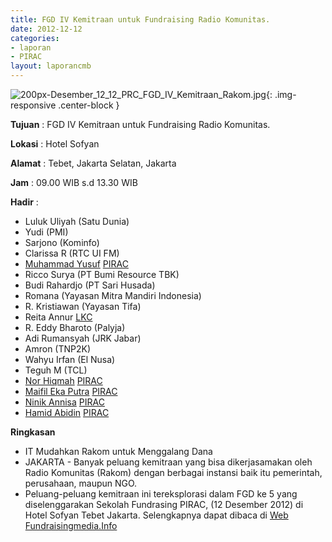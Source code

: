```yaml
---
title: FGD IV Kemitraan untuk Fundraising Radio Komunitas. 
date: 2012-12-12
categories:
- laporan
- PIRAC
layout: laporancmb
---
```



![200px-Desember_12_12_PRC_FGD_IV_Kemitraan_Rakom.jpg](/uploads/200px-Desember_12_12_PRC_FGD_IV_Kemitraan_Rakom.jpg){: .img-responsive .center-block }


**Tujuan** : FGD IV Kemitraan untuk Fundraising Radio Komunitas. 

**Lokasi** : Hotel Sofyan 

**Alamat** : Tebet, Jakarta Selatan, Jakarta 

**Jam** : 09.00 WIB s.d 13.30 WIB 

**Hadir** :
* Luluk Uliyah (Satu Dunia)
* Yudi (PMI)
* Sarjono (Kominfo)
* Clarissa R (RTC UI FM)
* [Muhammad Yusuf](http://wiki.ciptamedia.org/wiki/Muhammad_Yusuf) [PIRAC](http://wiki.ciptamedia.org/wiki/PIRAC)
* Ricco Surya (PT Bumi Resource TBK)
* Budi Rahardjo (PT Sari Husada)
* Romana (Yayasan Mitra Mandiri Indonesia)
* R. Kristiawan (Yayasan Tifa)
* Reita Annur [LKC](http://lkc.or.id/)
* R. Eddy Bharoto (Palyja)
* Adi Rumansyah (JRK Jabar)
* Amron (TNP2K)
* Wahyu Irfan (El Nusa)
* Teguh M (TCL)
* [Nor Hiqmah](http://wiki.ciptamedia.org/wiki/Nor_Hiqmah) [PIRAC](http://wiki.ciptamedia.org/wiki/PIRAC)
* [Maifil Eka Putra](http://wiki.ciptamedia.org/wiki/Maifil_Eka_Putra) [PIRAC](http://wiki.ciptamedia.org/wiki/PIRAC)
* [Ninik Annisa](http://wiki.ciptamedia.org/wiki/Ninik_Annisa) [PIRAC](http://wiki.ciptamedia.org/wiki/PIRAC)
* [Hamid Abidin](http://wiki.ciptamedia.org/wiki/Hamid_Abidin) [PIRAC](http://wiki.ciptamedia.org/wiki/PIRAC)

**Ringkasan**  
* IT Mudahkan Rakom untuk Menggalang Dana
* JAKARTA - Banyak peluang kemitraan yang bisa dikerjasamakan oleh Radio Komunitas (Rakom) dengan berbagai instansi baik itu pemerintah, perusahaan, maupun NGO.
* Peluang-peluang kemitraan ini tereksplorasi dalam FGD ke 5 yang diselenggarakan Sekolah Fundrasing PIRAC, (12 Desember 2012) di Hotel Sofyan Tebet Jakarta. Selengkapnya dapat dibaca di [Web Fundraisingmedia.Info](http://www.fundraisingmedia.info/blog/2012/12/18/peluang-kemitraan-untuk-radio-komunitas/)
